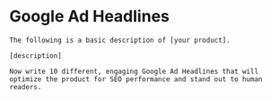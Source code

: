 # Google Ad Headlines
`The following is a basic description of [your product].`

`[description]`

`Now write 10 different, engaging Google Ad Headlines that will optimize the product for SEO performance and stand out to human readers.`
